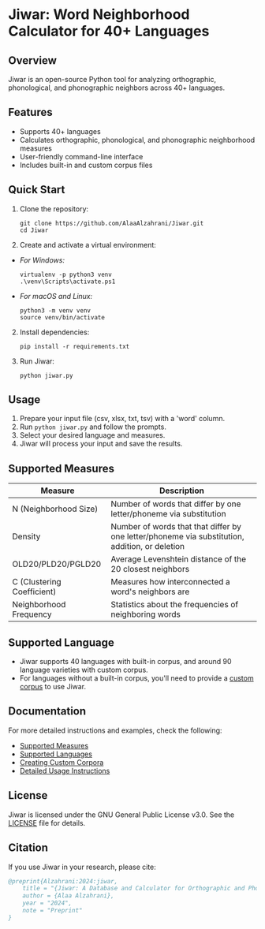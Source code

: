 # Jiwar: Word Neighborhood Calculator for 40+ Languages

## Overview

Jiwar is an open-source Python tool for analyzing orthographic, phonological, and phonographic neighbors across 40+ languages. 

## Features

- Supports 40+ languages
- Calculates orthographic, phonological, and phonographic neighborhood measures
- User-friendly command-line interface
- Includes built-in and custom corpus files

## Quick Start

1. Clone the repository:
   ```
   git clone https://github.com/AlaaAlzahrani/Jiwar.git
   cd Jiwar
   ```

2. Create and activate a virtual environment:

- _For Windows:_
   ```
   virtualenv -p python3 venv
   .\venv\Scripts\activate.ps1
   ```

- _For macOS and Linux:_
   ```
   python3 -m venv venv
   source venv/bin/activate
   ```

2. Install dependencies:
   ```
   pip install -r requirements.txt
   ```

3. Run Jiwar:
   ```
   python jiwar.py
   ```

## Usage

1. Prepare your input file (csv, xlsx, txt, tsv) with a 'word' column.
2. Run `python jiwar.py` and follow the prompts.
3. Select your desired language and measures.
4. Jiwar will process your input and save the results.


## Supported Measures

| Measure | Description |
|---------|-------------|
| N (Neighborhood Size) | Number of words that differ by one letter/phoneme via substitution |
| Density | Number of words that that differ by one letter/phoneme via substitution, addition, or deletion |
| OLD20/PLD20/PGLD20 | Average Levenshtein distance of the 20 closest neighbors |
| C (Clustering Coefficient) | Measures how interconnected a word's neighbors are |
| Neighborhood Frequency | Statistics about the frequencies of neighboring words |

## Supported Language 

- Jiwar supports 40 languages with built-in corpus, and around 90 language varieties with custom corpus.
- For languages without a built-in corpus, you'll need to provide a [custom corpus](https://github.com/AlaaAlzahrani/Jiwar/blob/master/docs/CUSTOM_CORPUS.md) to use Jiwar.




## Documentation

For more detailed instructions and examples, check the following:
- [Supported Measures](https://github.com/AlaaAlzahrani/Jiwar/blob/master/docs/MEASURES.md)
- [Supported Languages](https://github.com/AlaaAlzahrani/Jiwar/blob/master/docs/LANGUAGES.md)
- [Creating Custom Corpora](https://github.com/AlaaAlzahrani/Jiwar/blob/master/docs/CUSTOM_CORPUS.md)
- [Detailed Usage Instructions](https://github.com/AlaaAlzahrani/Jiwar/blob/master/docs/USAGE.md)


## License

Jiwar is licensed under the GNU General Public License v3.0. See the [LICENSE](LICENSE) file for details.

## Citation

If you use Jiwar in your research, please cite:

```bibtex
@preprint{Alzahrani:2024:jiwar,
    title = "{Jiwar: A Database and Calculator for Orthographic and Phonological Neighborhood Measures for 40 Languages}",
    author = {Alaa Alzahrani},
    year = "2024",
    note = "Preprint"
}
```